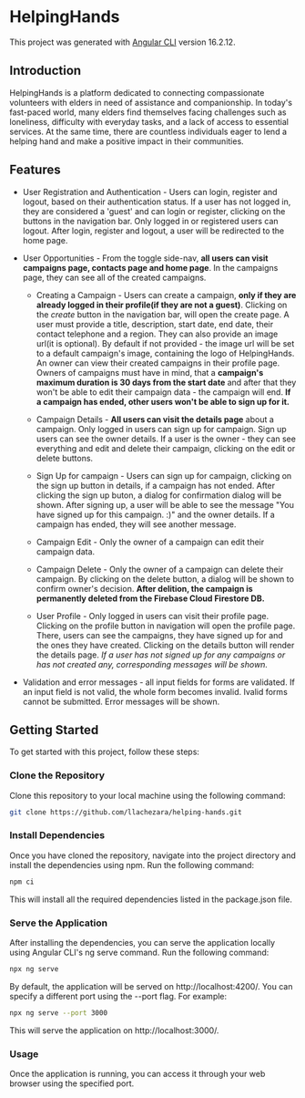 # HelpingHands

This project was generated with [Angular CLI](https://github.com/angular/angular-cli) version 16.2.12.

## Introduction
HelpingHands is a platform dedicated to connecting compassionate volunteers with elders in need of assistance and companionship. In today's fast-paced world, many elders find themselves facing challenges such as loneliness, difficulty with everyday tasks, and a lack of access to essential services. At the same time, there are countless individuals eager to lend a helping hand and make a positive impact in their communities.

## Features
- User Registration and Authentication - Users can login, register and logout, based on their authentication status. If a user has not logged in, they are considered a 'guest' and can login or register, clicking on the buttons in the navigation bar. Only logged in or registered users can logout. After login, register and logout, a user will be redirected to the home page.

- User Opportunities - From the toggle side-nav, **all users can visit campaigns page, contacts page and home page**. In the campaigns page, they can see all of the created campaigns.
    
  - Creating a Campaign -  Users can create a campaign, **only if they are already logged in their profile(if they are not a guest)**. Clicking on the *create* button in the navigation bar, will open the create page. A user must provide a title, description, start date, end date, their contact telephone and a region. They can also provide an image url(it is optional). By default if not provided - the image url will be set to a default campaign's image, containing the logo of HelpingHands. An owner can view their created campaigns in their profile page. Owners of campaigns must have in mind, that a **campaign's maximum duration is 30 days from the start date** and after that they won't be able to edit their campaign data - the campaign will end. **If a campaign has ended, other users won't be able to sign up for it.**
    
  - Campaign Details - **All users can visit the details page** about a campaign. Only logged in users can sign up for campaign. Sign up users can see the owner details. If a user is the owner - they can see everything and edit and delete their campaign, clicking on the edit or delete buttons.
 
  - Sign Up for campaign - Users can sign up for campaign, clicking on the sign up button in details, if a campaign has not ended. After clicking the sign up buton, a dialog for confirmation dialog will be shown. After signing up, a user will be able to see the message "You have signed up for this campaign. :)" and the owner details. If a campaign has ended, they will see another message.
    
  - Campaign Edit - Only the owner of a campaign can edit their campaign data.
    
  - Campaign Delete - Only the owner of a campaign can delete their campaign. By clicking on the delete button, a dialog will be shown to confirm owner's decision. **After delition, the campaign is permanently deleted from the Firebase Cloud Firestore DB.**
    
  - User Profile - Only logged in users can visit their profile page. Clicking on the profile button in navigation will open the profile page. There, users can see the campaigns, they have signed up for and the ones they have created. Clicking on the details button will render the details page. *If a user has not signed up for any campaigns or has not created any, corresponding messages will be shown.*

- Validation and error messages - all input fields for forms are validated. If an input field is not valid, the whole form becomes invalid. Ivalid forms cannot be submitted. Error messages will be shown.

## Getting Started

To get started with this project, follow these steps:

### Clone the Repository

Clone this repository to your local machine using the following command:

```bash
git clone https://github.com/llachezara/helping-hands.git
```
### Install Dependencies
Once you have cloned the repository, navigate into the project directory and install the dependencies using npm. Run the following command:
```bash
npm ci
```
This will install all the required dependencies listed in the package.json file.

### Serve the Application
After installing the dependencies, you can serve the application locally using Angular CLI's ng serve command. Run the following command:

```bash
npx ng serve
```
By default, the application will be served on http://localhost:4200/. You can specify a different port using the --port flag. For example:

```bash
npx ng serve --port 3000
```
This will serve the application on http://localhost:3000/.

### Usage
Once the application is running, you can access it through your web browser using the specified port.
